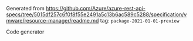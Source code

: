Generated from https://github.com/Azure/azure-rest-api-specs/tree/5015df257c6f0f8f55e2491a5c13b6ac589c5288/specification/vmware/resource-manager/readme.md tag: `package-2021-01-01-preview`

Code generator 


